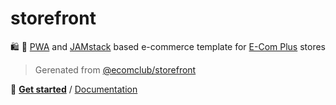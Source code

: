 # storefront

:shopping: :rocket:
[PWA](https://developers.google.com/web/progressive-web-apps) and
[JAMstack](https://jamstack.org/)
based e-commerce template for
[E-Com Plus](https://www.e-com.plus)
stores

> Gerenated from [@ecomclub/storefront](https://github.com/ecomclub/storefront)

:scroll: **[Get started](https://github.com/ecomclub/storefront#getting-started)**
/ [Documentation](https://github.com/ecomclub/storefront#documentation)
